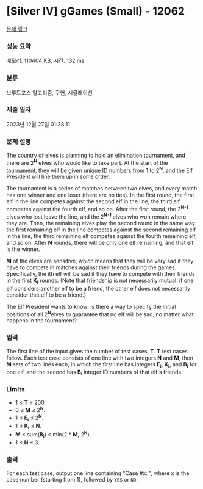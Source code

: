 # [Silver IV] gGames (Small) - 12062 

[문제 링크](https://www.acmicpc.net/problem/12062) 

### 성능 요약

메모리: 110404 KB, 시간: 132 ms

### 분류

브루트포스 알고리즘, 구현, 시뮬레이션

### 제출 일자

2023년 12월 27일 01:38:11

### 문제 설명

<p>The country of elves is planning to hold an elimination tournament, and there are 2<sup><strong>N</strong></sup> elves who would like to take part. At the start of the tournament, they will be given unique ID numbers from 1 to 2<sup><strong>N</strong></sup>, and the Elf President will line them up in some order.</p>

<p>The tournament is a series of matches between two elves, and every match has one winner and one loser (there are no ties). In the first round, the first elf in the line competes against the second elf in the line, the third elf competes against the fourth elf, and so on. After the first round, the 2<sup><strong>N-1</strong></sup> elves who lost leave the line, and the 2<sup><strong>N-1</strong></sup> elves who won remain where they are. Then, the remaining elves play the second round in the same way: the first remaining elf in the line competes against the second remaining elf in the line, the third remaining elf competes against the fourth remaining elf, and so on. After <strong>N</strong> rounds, there will be only one elf remaining, and that elf is the winner.</p>

<p><strong>M</strong> of the elves are sensitive, which means that they will be very sad if they have to compete in matches against their friends during the games. Specifically, the ith elf will be sad if they have to compete with their friends in the first <strong>K<sub>i</sub></strong> rounds. (Note that friendship is not necessarily mutual: if one elf considers another elf to be a friend, the other elf does not necessarily consider that elf to be a friend.) </p>

<p>The Elf President wants to know: is there a way to specify the initial positions of all 2<sup><strong>N</strong></sup>elves to guarantee that no elf will be sad, no matter what happens in the tournament?</p>

### 입력 

 <p>The first line of the input gives the number of test cases, <strong>T</strong>. <strong>T</strong> test cases follow. Each test case consists of one line with two integers <strong>N</strong> and <strong>M</strong>, then <strong>M</strong> sets of two lines each, in which the first line has integers <strong>E<sub>i</sub></strong>, <strong>K<sub>i</sub></strong>, and <strong>B<sub>i</sub></strong> for one elf, and the second has <strong>B<sub>i</sub></strong> integer ID numbers of that elf's friends.</p>

<h3>Limits</h3>

<ul>
	<li>1 ≤ <strong>T</strong> ≤ 200.</li>
	<li>0 ≤ <strong>M</strong> ≤ 2<sup><strong>N</strong></sup>.</li>
	<li>1 ≤ <strong>E<sub>i</sub></strong> ≤ 2<sup><strong>N</strong></sup>.</li>
	<li>1 ≤ <strong>K<sub>i</sub></strong> ≤ <strong>N</strong>.</li>
	<li><strong>M</strong> ≤ sum(<strong>B<sub>i</sub></strong>) ≤ min(2 * <strong>M</strong>, 2<sup><strong>N</strong></sup>).</li>
	<li>1 ≤ <strong>N</strong> ≤ 3.</li>
</ul>

### 출력 

 <p>For each test case, output one line containing "Case #x: ", where x is the case number (starting from 1), followed by <code>YES</code> or <code>NO</code>.</p>

